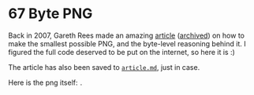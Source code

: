 # 67 Byte PNG

Back in 2007, Gareth Rees made an amazing [article][article_url] ([archived][archived_url]) on how to make the smallest possible PNG, and the byte-level reasoning behind it. I figured the full code deserved to be put on the internet, so here it is :)

The article has also been saved to [`article.md`](./article.md), just in case.

Here is the png itself: ![67 byte png](./67bytepng.png).

[article_url]: https://garethrees.org/2007/11/14/pngcrush/
[archived_url]: https://web.archive.org/web/20231028072847/https://garethrees.org/2007/11/14/pngcrush/
